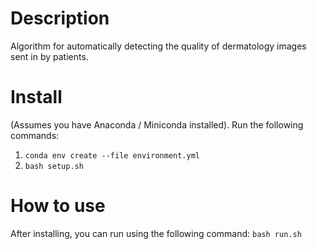 # Description
Algorithm for automatically detecting the quality of dermatology images sent in by patients.

# Install 
(Assumes you have Anaconda / Miniconda installed). Run the following commands:
1. ```conda env create --file environment.yml```
2. ```bash setup.sh```

# How to use
After installing, you can run using the following command:
```bash run.sh```

